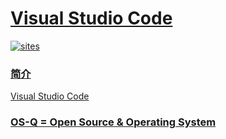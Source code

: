 ﻿# [Visual Studio Code](https://github.com/OS-Q/S01)

[![sites](http://182.61.61.133/link/resources/OSQ.png)](http://www.OS-Q.com)
### [简介](https://github.com/OS-Q/S01/wiki)

[Visual Studio Code](https://github.com/microsoft/vscode)

### [OS-Q = Open Source & Operating System ](http://www.OS-Q.com)
